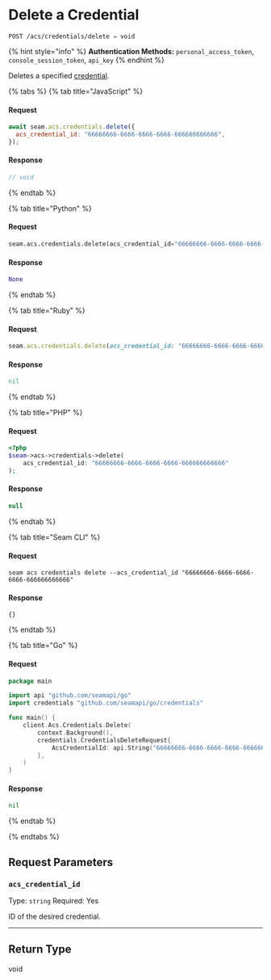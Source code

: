 # Delete a Credential

```
POST /acs/credentials/delete ⇒ void
```

{% hint style="info" %}
**Authentication Methods:** `personal_access_token`, `console_session_token`, `api_key`
{% endhint %}

Deletes a specified [credential](../../../capability-guides/access-systems/managing-credentials.md).

{% tabs %}
{% tab title="JavaScript" %}
#### Request

```javascript
await seam.acs.credentials.delete({
  acs_credential_id: "66666666-6666-6666-6666-666666666666",
});
```

#### Response

```javascript
// void
```
{% endtab %}

{% tab title="Python" %}
#### Request

```python
seam.acs.credentials.delete(acs_credential_id="66666666-6666-6666-6666-666666666666")
```

#### Response

```python
None
```
{% endtab %}

{% tab title="Ruby" %}
#### Request

```ruby
seam.acs.credentials.delete(acs_credential_id: "66666666-6666-6666-6666-666666666666")
```

#### Response

```ruby
nil
```
{% endtab %}

{% tab title="PHP" %}
#### Request

```php
<?php
$seam->acs->credentials->delete(
    acs_credential_id: "66666666-6666-6666-6666-666666666666"
);
```

#### Response

```php
null
```
{% endtab %}

{% tab title="Seam CLI" %}
#### Request

```seam_cli
seam acs credentials delete --acs_credential_id "66666666-6666-6666-6666-666666666666"
```

#### Response

```seam_cli
{}
```
{% endtab %}

{% tab title="Go" %}
#### Request

```go
package main

import api "github.com/seamapi/go"
import credentials "github.com/seamapi/go/credentials"

func main() {
	client.Acs.Credentials.Delete(
		context.Background(),
		credentials.CredentialsDeleteRequest{
			AcsCredentialId: api.String("66666666-6666-6666-6666-666666666666"),
		},
	)
}
```

#### Response

```go
nil
```
{% endtab %}

{% endtabs %}

## Request Parameters

### `acs_credential_id`

Type: `string`
Required: Yes

ID of the desired credential.

***

## Return Type

void
